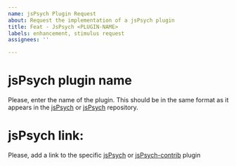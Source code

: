 ```yaml
---
name: jsPsych Plugin Request
about: Request the implementation of a jsPsych plugin
title: Feat - JsPsych <PLUGIN-NAME>
labels: enhancement, stimulus request
assignees: ''

---
```


# jsPsych plugin name

Please, enter the name of the plugin. This should be in the same format as it appears in the [jsPsych](https://github.com/jspsych/jsPsych) or [jsPsych](https://github.com/jspsych/jsPsych-contrib) repository.

# jsPsych link:

Please, add a link to the specific [jsPsych](https://github.com/jspsych/jsPsych/tree/main/packages) or [jsPsych-contrib](https://github.com/jspsych/jspsych-contrib/tree/main/packages) plugin
